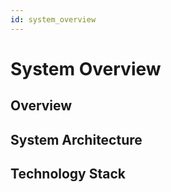 ```yaml
---
id: system_overview
---
```


# System Overview

## Overview

## System Architecture

## Technology Stack
